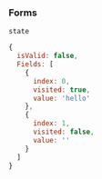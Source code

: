 ### Forms

`state`

```javascript
{
  isValid: false,
  Fields: [
    {
      index: 0,
      visited: true,
      value: 'hello'
    },
    {
      index: 1,
      visited: false,
      value: ''
    }
  ]
}
```
